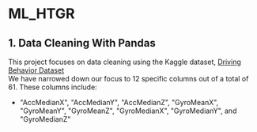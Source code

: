 # ML_HTGR

## 1. Data Cleaning With Pandas
   This project focuses on data cleaning using the Kaggle dataset, [Driving Behavior Dataset](https://www.kaggle.com/datasets/shashwatwork/driving-behavior-dataset) <br>
   We have narrowed down our focus to 12 specific columns out of a total of 61. These columns include:
* "AccMedianX", "AccMedianY", "AccMedianZ", "GyroMeanX", "GyroMeanY", "GyroMeanZ", "GyroMedianX", "GyroMedianY", and "GyroMedianZ" 
